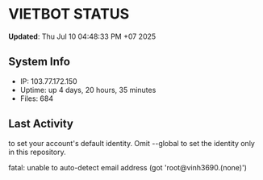 # VIETBOT STATUS
**Updated**: Thu Jul 10 04:48:33 PM +07 2025

## System Info
- IP: 103.77.172.150
- Uptime: up 4 days, 20 hours, 35 minutes
- Files: 684

## Last Activity

to set your account's default identity.
Omit --global to set the identity only in this repository.

fatal: unable to auto-detect email address (got 'root@vinh3690.(none)')
